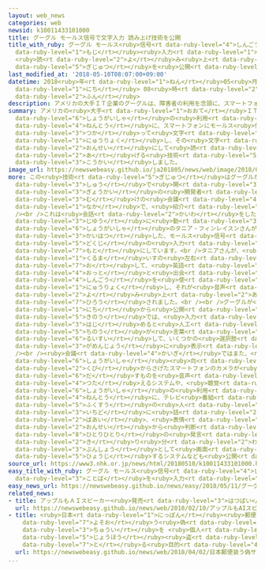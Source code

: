 ```yaml
---
layout: web_news
categories: web
newsid: k10011433101000
title: グーグル モールス信号で文字入力 読み上げ技術を公開
title_with_ruby: グーグル モールス<ruby>信号<rt data-ruby-level="4">しんごう</rt></ruby>で<ruby>文字<rt
  data-ruby-level="1">もじ</rt></ruby><ruby>入力<rt data-ruby-level="1">にゅうりょく</rt></ruby>
  <ruby>読<rt data-ruby-level="2">よ</rt></ruby>み<ruby>上<rt data-ruby-level="2">あ</rt></ruby>げ<ruby>技術<rt
  data-ruby-level="5">ぎじゅつ</rt></ruby>を<ruby>公開<rt data-ruby-level="3">こうかい</rt></ruby>
last_modified_at: '2018-05-10T08:07:00+09:00'
datetime: 2018<ruby>年<rt data-ruby-level="1">ねん</rt></ruby>05<ruby>月<rt data-ruby-level="1">がつ</rt></ruby>10<ruby>日<rt
  data-ruby-level="1">にち</rt></ruby> 08<ruby>時<rt data-ruby-level="2">じ</rt></ruby>07<ruby>分<rt
  data-ruby-level="2">ふん</rt></ruby>
description: アメリカの大手ＩＴ企業のグーグルは、障害者の利用を念頭に、スマートフォンにモールス信号を使って文字を入力し、その文字を音声にして読み上げる技術などを公開しました。
summary: アメリカの<ruby>大手<rt data-ruby-level="1">おおて</rt></ruby>ＩＴ<ruby>企業<rt data-ruby-level="7">きぎょう</rt></ruby>のグーグルは、<ruby>障害者<rt
  data-ruby-level="6">しょうがいしゃ</rt></ruby>の<ruby>利用<rt data-ruby-level="4">りよう</rt></ruby>を<ruby>念頭<rt
  data-ruby-level="4">ねんとう</rt></ruby>に、スマートフォンにモールス<ruby>信号<rt data-ruby-level="4">しんごう</rt></ruby>を<ruby>使<rt
  data-ruby-level="3">つか</rt></ruby>って<ruby>文字<rt data-ruby-level="1">もじ</rt></ruby>を<ruby>入力<rt
  data-ruby-level="1">にゅうりょく</rt></ruby>し、その<ruby>文字<rt data-ruby-level="1">もじ</rt></ruby>を<ruby>音声<rt
  data-ruby-level="2">おんせい</rt></ruby>にして<ruby>読<rt data-ruby-level="2">よ</rt></ruby>み<ruby>上<rt
  data-ruby-level="2">あ</rt></ruby>げる<ruby>技術<rt data-ruby-level="5">ぎじゅつ</rt></ruby>などを<ruby>公開<rt
  data-ruby-level="3">こうかい</rt></ruby>しました。
image_url: https://newswebeasy.github.io/ja201805/news/web/image/2018/05/10/K10011433101_1805100704_1805100807_01_02.jpg
more: この<ruby>技術<rt data-ruby-level="5">ぎじゅつ</rt></ruby>はグーグルが、<ruby>カリフォルニア<rt data-ruby-level="3">かりふぉるにあ</rt></ruby><ruby>州<rt
  data-ruby-level="3">しゅう</rt></ruby>で<ruby>開<rt data-ruby-level="3">ひら</rt></ruby>いているＩＴ<ruby>業界<rt
  data-ruby-level="3">ぎょうかい</rt></ruby>の<ruby>開発者<rt data-ruby-level="3">かいはつしゃ</rt></ruby><ruby>向<rt
  data-ruby-level="3">む</rt></ruby>けの<ruby>会議<rt data-ruby-level="4">かいぎ</rt></ruby>の<ruby>中<rt
  data-ruby-level="1">なか</rt></ruby>で、<ruby>紹介<rt data-ruby-level="7">しょうかい</rt></ruby>されました。<br
  /><br />これは<ruby>会話<rt data-ruby-level="2">かいわ</rt></ruby>をしたり<ruby>手足<rt data-ruby-level="1">てあし</rt></ruby>を<ruby>自由<rt
  data-ruby-level="3">じゆう</rt></ruby>に<ruby>動<rt data-ruby-level="3">うご</rt></ruby>かしたりすることができない<ruby>障害者<rt
  data-ruby-level="6">しょうがいしゃ</rt></ruby>のタニア・フィンレイスンさんが<ruby>夫<rt data-ruby-level="4">おっと</rt></ruby>のケンさんと<ruby>開発<rt
  data-ruby-level="3">かいはつ</rt></ruby>した、モールス<ruby>信号<rt data-ruby-level="4">しんごう</rt></ruby>の<ruby>独自<rt
  data-ruby-level="5">どくじ</rt></ruby>の<ruby>入力<rt data-ruby-level="1">にゅうりょく</rt></ruby>システムを<ruby>基<rt
  data-ruby-level="7">もと</rt></ruby>にしています。<br />タニアさんが、<ruby>頭<rt data-ruby-level="2">あたま</rt></ruby>で<ruby>車<rt
  data-ruby-level="1">くるま</rt></ruby>いすの<ruby>左右<rt data-ruby-level="1">さゆう</rt></ruby>にあるボタンを<ruby>押<rt
  data-ruby-level="7">お</rt></ruby>して、<ruby>英語<rt data-ruby-level="4">えいご</rt></ruby>で「こんにちは」や、<ruby>夫<rt
  data-ruby-level="4">おっと</rt></ruby>と<ruby>出会<rt data-ruby-level="2">であ</rt></ruby>ったきっかけについて「スカイダイビング」などとモールス<ruby>信号<rt
  data-ruby-level="4">しんごう</rt></ruby>を<ruby>使<rt data-ruby-level="3">つか</rt></ruby>って<ruby>入力<rt
  data-ruby-level="1">にゅうりょく</rt></ruby>し、それが<ruby>音声<rt data-ruby-level="2">おんせい</rt></ruby>で<ruby>読<rt
  data-ruby-level="2">よ</rt></ruby>み<ruby>上<rt data-ruby-level="2">あ</rt></ruby>げられるデモンストレーションが<ruby>披露<rt
  data-ruby-level="7">ひろう</rt></ruby>されました。<br /><br />グーグルが<ruby>試験用<rt data-ruby-level="4">しけんよう</rt></ruby>として８<ruby>日<rt
  data-ruby-level="1">にち</rt></ruby>から<ruby>公開<rt data-ruby-level="3">こうかい</rt></ruby>している<ruby>機能<rt
  data-ruby-level="5">きのう</rt></ruby>では、<ruby>入力<rt data-ruby-level="1">にゅうりょく</rt></ruby>し<ruby>始<rt
  data-ruby-level="3">はじ</rt></ruby>めると<ruby>人工<rt data-ruby-level="2">じんこう</rt></ruby><ruby>知能<rt
  data-ruby-level="5">ちのう</rt></ruby>が<ruby>言葉<rt data-ruby-level="3">ことば</rt></ruby>を<ruby>類推<rt
  data-ruby-level="6">るいすい</rt></ruby>して、いくつかの<ruby>選択肢<rt data-ruby-level="7">せんたくし</rt></ruby>をスマートフォンの<ruby>画面上<rt
  data-ruby-level="3">がめんじょう</rt></ruby>に<ruby>表示<rt data-ruby-level="5">ひょうじ</rt></ruby>します。<br
  /><br /><ruby>会議<rt data-ruby-level="4">かいぎ</rt></ruby>ではまた、<ruby>視覚<rt data-ruby-level="6">しかく</rt></ruby><ruby>障害者<rt
  data-ruby-level="6">しょうがいしゃ</rt></ruby><ruby>向<rt data-ruby-level="3">む</rt></ruby>けに<ruby>首<rt
  data-ruby-level="2">くび</rt></ruby>からさげたスマートフォンのカメラが<ruby>映<rt data-ruby-level="6">うつ</rt></ruby>し<ruby>出<rt
  data-ruby-level="6">だ</rt></ruby>すものを<ruby>音声<rt data-ruby-level="2">おんせい</rt></ruby>で<ruby>伝<rt
  data-ruby-level="4">つた</rt></ruby>えるシステムや、<ruby>聴覚<rt data-ruby-level="7">ちょうかく</rt></ruby><ruby>障害者<rt
  data-ruby-level="6">しょうがいしゃ</rt></ruby>の<ruby>利用<rt data-ruby-level="4">りよう</rt></ruby>を<ruby>念頭<rt
  data-ruby-level="4">ねんとう</rt></ruby>に、テレビ<ruby>番組<rt data-ruby-level="2">ばんぐみ</rt></ruby>で<ruby>複数<rt
  data-ruby-level="5">ふくすう</rt></ruby>の<ruby>人<rt data-ruby-level="1">ひと</rt></ruby>が<ruby>一度<rt
  data-ruby-level="3">いちど</rt></ruby>に<ruby>話<rt data-ruby-level="2">はな</rt></ruby>している<ruby>場合<rt
  data-ruby-level="2">ばあい</rt></ruby>、<ruby>表情<rt data-ruby-level="5">ひょうじょう</rt></ruby>と<ruby>音声<rt
  data-ruby-level="2">おんせい</rt></ruby>から<ruby>判断<rt data-ruby-level="5">はんだん</rt></ruby>して<ruby>一人一人<rt
  data-ruby-level="8">ひとりひとり</rt></ruby>の<ruby>発言<rt data-ruby-level="3">はつげん</rt></ruby>に<ruby>切<rt
  data-ruby-level="2">き</rt></ruby>り<ruby>分<rt data-ruby-level="2">わ</rt></ruby>けて<ruby>文章<rt
  data-ruby-level="3">ぶんしょう</rt></ruby>として<ruby>画面<rt data-ruby-level="3">がめん</rt></ruby>に<ruby>表示<rt
  data-ruby-level="5">ひょうじ</rt></ruby>するシステムなども<ruby>公開<rt data-ruby-level="3">こうかい</rt></ruby>されました。
source_url: https://www3.nhk.or.jp/news/html/20180510/k10011433101000.html
easy_title_with_ruby: グーグル モールス<ruby>信号<rt data-ruby-level="4">しんごう</rt></ruby>でスマートフォンに<ruby>言葉<rt
  data-ruby-level="3">ことば</rt></ruby>を<ruby>入力<rt data-ruby-level="1">にゅうりょく</rt></ruby>する
easy_news_url: https://newswebeasy.github.io/news/easy/2018/05/11/グーグル-モールス信号でスマートフォンに言葉を入力する
related_news:
- title: アップルもＡＩスピーカー<ruby>発売<rt data-ruby-level="3">はつばい</rt></ruby>
  url: https://newswebeasy.github.io/news/web/2018/02/10/アップルもAIスピーカー発売
- title: <ruby>日本<rt data-ruby-level="1">にっぽん</rt></ruby><ruby>郵便<rt data-ruby-level="6">ゆうびん</rt></ruby><ruby>装<rt
    data-ruby-level="7">よそお</rt></ruby>う<ruby>偽<rt data-ruby-level="7">にせ</rt></ruby>サイトに<ruby>注意<rt
    data-ruby-level="3">ちゅうい</rt></ruby>を <ruby>個人<rt data-ruby-level="5">こじん</rt></ruby><ruby>情報<rt
    data-ruby-level="5">じょうほう</rt></ruby><ruby>盗<rt data-ruby-level="7">ぬす</rt></ruby>み<ruby>取<rt
    data-ruby-level="7">と</rt></ruby>る<ruby>目的<rt data-ruby-level="4">もくてき</rt></ruby>か
  url: https://newswebeasy.github.io/news/web/2018/04/02/日本郵便装う偽サイトに注意を-個人情報盗み取る目的か
...
```

